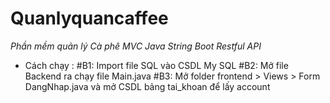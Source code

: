 # Quanlyquancaffee
*Phần mềm quản lý Cà phê MVC Java String Boot Restful API*
- Cách chạy :
#B1: Import file SQL vào CSDL My SQL 
#B2: Mở file Backend ra chạy file Main.java 
#B3: Mở folder frontend > Views > Form DangNhap.java và mở CSDL bảng tai_khoan để lấy account 
